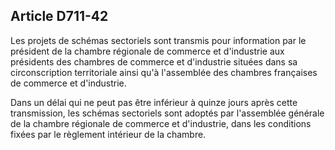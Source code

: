 Article D711-42
----
Les projets de schémas sectoriels sont transmis pour information par le
président de la chambre régionale de commerce et d'industrie aux présidents des
chambres de commerce et d'industrie situées dans sa circonscription territoriale
ainsi qu'à l'assemblée des chambres françaises de commerce et d'industrie.

Dans un délai qui ne peut pas être inférieur à quinze jours après cette
transmission, les schémas sectoriels sont adoptés par l'assemblée générale de la
chambre régionale de commerce et d'industrie, dans les conditions fixées par le
règlement intérieur de la chambre.

